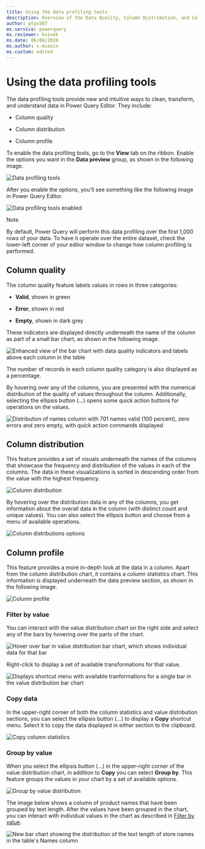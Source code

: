 ```yaml
---
title: Using the data profiling tools
description: Overview of the Data Quality, Column Distribution, and Column Profile features found inside the Power Query Editor
author: ptyx507
ms.service: powerquery
ms.reviewer: kvivek
ms.date: 06/08/2020
ms.author: v-miesco
ms.custom: edited
---
```


# Using the data profiling tools

The data profiling tools provide new and intuitive ways to clean, transform, and understand data in Power Query Editor. They include:

* Column quality

* Column distribution

* Column profile

To enable the data profiling tools, go to the **View** tab on the ribbon. Enable the options you want in the **Data preview** group, as shown in the following image.

![Data profiling tools](images/me-enable-data-preview-tools.png "Data profiling tools")

After you enable the options, you'll see something like the following image in Power Query Editor.

![Data profiling tools enabled](images/me-data-preview-tools-enabled-v2.png "Data profiling tools enabled")

>[!NOTE]
>By default, Power Query will perform this data profiling over the first 1,000 rows of your data. To have it operate over the entire dataset, check the lower-left corner of your editor window to change how column profiling is performed.

## Column quality

The column quality feature labels values in rows in three categories:

* **Valid**, shown in green

* **Error**, shown in red

* **Empty**, shown in dark grey

These indicators are displayed directly underneath the name of the column as part of a small bar chart, as shown in the following image.

![Enhanced view of the bar chart with data quality indicators and labels above each column in the table](images/me-data-quality.png "Enhanced view of the bar chart with data quality indicators and labels")

The number of records in each column quality category is also displayed as a percentage.

By hovering over any of the columns, you are presented with the numerical distribution of the quality of values throughout the column. Additionally, selecting the ellipsis button (...) opens some quick action buttons for operations on the values.

![Distribution of names column with 701 names valid (100 percent), zero errors and zero empty, with quick action commands displayed](images/me-column-quality-hover.png "Distribution of names column with 701 names valid (100 percent), zero errors and zero empty, with quick action commands displayed")

## Column distribution

This feature provides a set of visuals underneath the names of the columns that showcase the frequency and distribution of the values in each of the columns. The data in these visualizations is sorted in descending order from the value with the highest frequency.

![Column distribution](images/me-column-distribution.png "Column distribution")

By hovering over the distribution data in any of the columns, you get information about the overall data in the column (with distinct count and unique values). You can also select the ellipsis button and choose from a menu of available operations.

![Column distributions options](images/me-column-distribution-hover.png "Column distributions options")

## Column profile

This feature provides a more in-depth look at the data in a column. Apart from the column distribution chart, it contains a column statistics chart. This information is displayed underneath the data preview section, as shown in the following image.

![Column profile](images/me-column-profile.png "Column profile")

### Filter by value

You can interact with the value distribution chart on the right side and select any of the bars by hovering over the parts of the chart.  

![Hover over bar in value distribution bar chart, which shows individual data for that bar](images/me-column-profile-hover.png "Hover over bar in value distribution bar chart")

Right-click to display a set of available transformations for that value.

![Displays shortcut menu with available tranformations for a single bar in the value distribution bar chart](images/column-profile-right-click.png "Displays shortcut menu with available tranformations")

### Copy data

In the upper-right corner of both the column statistics and value distribution sections, you can select the ellipsis button (...) to display a **Copy** shortcut menu. Select it to copy the data displayed in either section to the clipboard.

![Copy column statistics](images/me-copy-column-statistics.png "Copy column statistics")

### Group by value

When you select the ellipsis button (...) in the upper-right corner of the value distribution chart, in addition to **Copy** you can select **Group by**. This feature groups the values in your chart by a set of available options.

![Group by value distribution](images/me-value-distribution-group-by.png "Group by value distribution")

The image below shows a column of product names that have been grouped by text length. After the values have been grouped in the chart, you can interact with individual values in the chart as described in [Filter by value](#filter-by-value).

![New bar chart showing the distribution of the text length of store names in the table's Names column](images/me-text-length-distribution.png "New bar chart showing the distribution of the text length of store names in the table's Names column")
